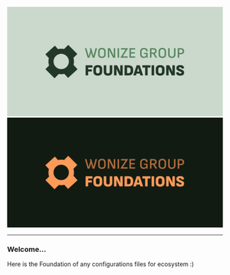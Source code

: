 ![Foundation Light Poster](./assets/foundation-light.png#gh-only-light-mode)
![Foundation Dark  Poster](./assets/foundation-dark.png#gh-only-dark-mode)

---

### Welcome...
Here is the Foundation of any configurations files for ecosystem :)
